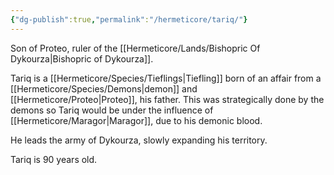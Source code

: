 ```yaml
---
{"dg-publish":true,"permalink":"/hermeticore/tariq/"}
---
```


Son of Proteo, ruler of the [[Hermeticore/Lands/Bishopric Of Dykourza\|Bishopric of Dykourza]].

Tariq is a [[Hermeticore/Species/Tieflings\|Tiefling]] born of an affair from a [[Hermeticore/Species/Demons\|demon]] and [[Hermeticore/Proteo\|Proteo]], his father. This was strategically done by the demons so Tariq would be under the influence of [[Hermeticore/Maragor\|Maragor]], due to his demonic blood.

He leads the army of Dykourza, slowly expanding his territory.

Tariq is 90 years old.